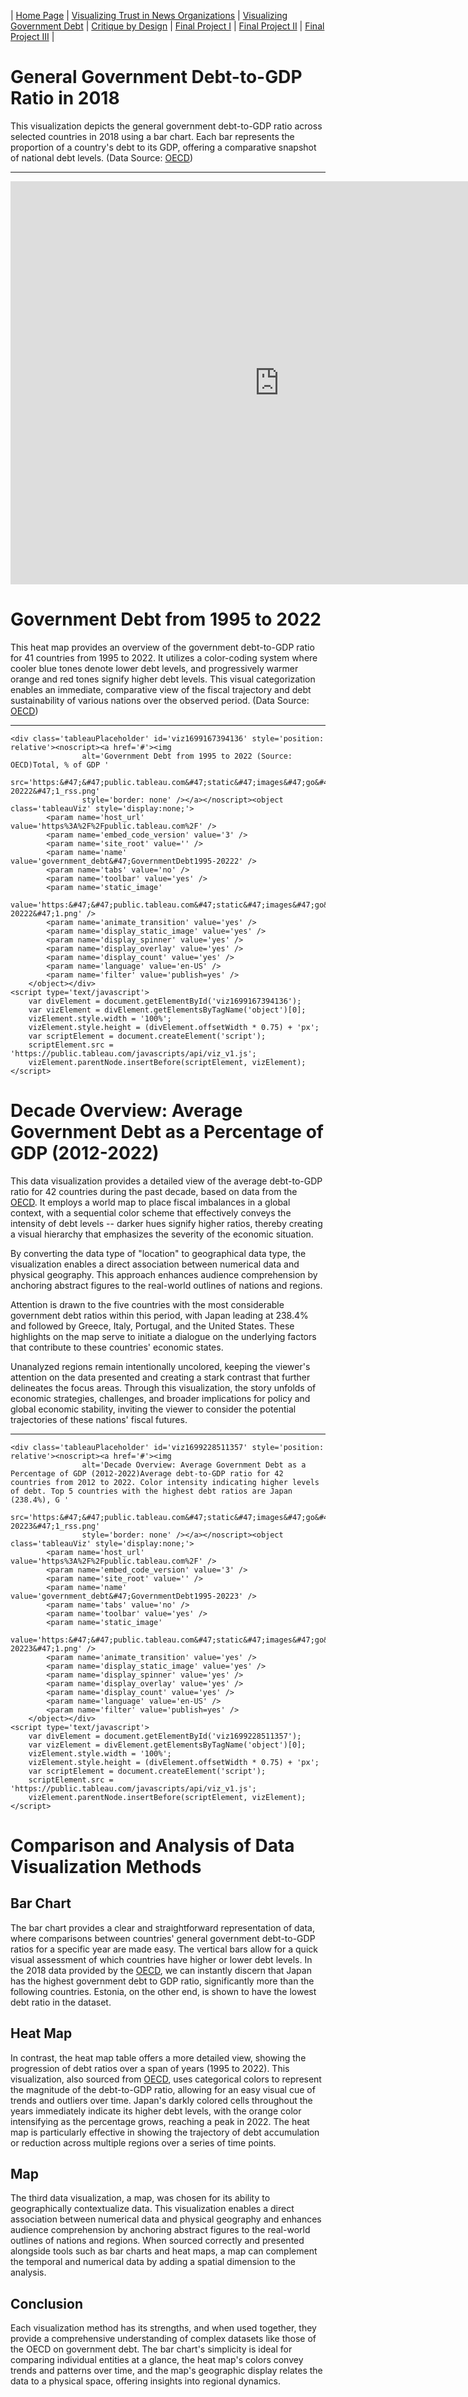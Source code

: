 | [Home Page](https://mingyu404.github.io/TellingStoriesWithData/) | [Visualizing Trust in News Organizations](/trust_news_organization.html) | [Visualizing Government Debt](/visualizing-government-debt.md) | [Critique by Design](critique-by-design) | [Final Project I](final-project-part-one) | [Final Project II](final-project-part-two) | [Final Project III](final-project-part-three) |

# General Government Debt-to-GDP Ratio in 2018

This visualization depicts the general government debt-to-GDP ratio across selected countries in 2018 using a bar chart. Each bar represents the proportion of a country's debt to its GDP, offering a comparative snapshot of national debt levels. (Data Source: [OECD](http://data.oecd.org))

--- 
<iframe src="https://data.oecd.org/chart/7eTy" width="860" height="645" style="border: 0" mozallowfullscreen="true"
    webkitallowfullscreen="true" allowfullscreen="true">
    <a href="https://data.oecd.org/chart/7eTy" target="_blank">
        OECD Chart: General government debt, Total, % of GDP, Annual, 2018
    </a>
</iframe>

# Government Debt from 1995 to 2022

This heat map provides an overview of the government debt-to-GDP ratio for 41 countries from 1995 to 2022. It utilizes a color-coding system where cooler blue tones denote lower debt levels, and progressively warmer orange and red tones signify higher debt levels. This visual categorization enables an immediate, comparative view of the fiscal trajectory and debt sustainability of various nations over the observed period. (Data Source: [OECD](http://data.oecd.org))

---
```
<div class='tableauPlaceholder' id='viz1699167394136' style='position: relative'><noscript><a href='#'><img
                alt='Government Debt from 1995 to 2022 (Source: OECD)Total, % of GDP '
                src='https:&#47;&#47;public.tableau.com&#47;static&#47;images&#47;go&#47;government_debt&#47;GovernmentDebt1995-20222&#47;1_rss.png'
                style='border: none' /></a></noscript><object class='tableauViz' style='display:none;'>
        <param name='host_url' value='https%3A%2F%2Fpublic.tableau.com%2F' />
        <param name='embed_code_version' value='3' />
        <param name='site_root' value='' />
        <param name='name' value='government_debt&#47;GovernmentDebt1995-20222' />
        <param name='tabs' value='no' />
        <param name='toolbar' value='yes' />
        <param name='static_image'
            value='https:&#47;&#47;public.tableau.com&#47;static&#47;images&#47;go&#47;government_debt&#47;GovernmentDebt1995-20222&#47;1.png' />
        <param name='animate_transition' value='yes' />
        <param name='display_static_image' value='yes' />
        <param name='display_spinner' value='yes' />
        <param name='display_overlay' value='yes' />
        <param name='display_count' value='yes' />
        <param name='language' value='en-US' />
        <param name='filter' value='publish=yes' />
    </object></div>
<script type='text/javascript'>
    var divElement = document.getElementById('viz1699167394136');
    var vizElement = divElement.getElementsByTagName('object')[0];
    vizElement.style.width = '100%';
    vizElement.style.height = (divElement.offsetWidth * 0.75) + 'px';
    var scriptElement = document.createElement('script');
    scriptElement.src = 'https://public.tableau.com/javascripts/api/viz_v1.js';
    vizElement.parentNode.insertBefore(scriptElement, vizElement); 
</script>
```

# Decade Overview: Average Government Debt as a Percentage of GDP (2012-2022)

This data visualization provides a detailed view of the average debt-to-GDP ratio for 42 countries during the past decade, based on data from the [OECD](http://data.oecd.org). It employs a world map to place fiscal imbalances in a global context, with a sequential color scheme that effectively conveys the intensity of debt levels -- darker hues signify higher ratios, thereby creating a visual hierarchy that emphasizes the severity of the economic situation.

By converting the data type of "location" to geographical data type, the visualization enables a direct association between numerical data and physical geography. This approach enhances audience comprehension by anchoring abstract figures to the real-world outlines of nations and regions.

Attention is drawn to the five countries with the most considerable government debt ratios within this period, with Japan leading at 238.4% and followed by Greece, Italy, Portugal, and the United States. These highlights on the map serve to initiate a dialogue on the underlying factors that contribute to these countries' economic states.

Unanalyzed regions remain intentionally uncolored, keeping the viewer's attention on the data presented and creating a stark contrast that further delineates the focus areas. Through this visualization, the story unfolds of economic strategies, challenges, and broader implications for policy and global economic stability, inviting the viewer to consider the potential trajectories of these nations' fiscal futures.

---
```
<div class='tableauPlaceholder' id='viz1699228511357' style='position: relative'><noscript><a href='#'><img
                alt='Decade Overview: Average Government Debt as a Percentage of GDP (2012-2022)Average debt-to-GDP ratio for 42 countries from 2012 to 2022. Color intensity indicating higher levels of debt. Top 5 countries with the highest debt ratios are Japan (238.4%), G '
                src='https:&#47;&#47;public.tableau.com&#47;static&#47;images&#47;go&#47;government_debt&#47;GovernmentDebt1995-20223&#47;1_rss.png'
                style='border: none' /></a></noscript><object class='tableauViz' style='display:none;'>
        <param name='host_url' value='https%3A%2F%2Fpublic.tableau.com%2F' />
        <param name='embed_code_version' value='3' />
        <param name='site_root' value='' />
        <param name='name' value='government_debt&#47;GovernmentDebt1995-20223' />
        <param name='tabs' value='no' />
        <param name='toolbar' value='yes' />
        <param name='static_image'
            value='https:&#47;&#47;public.tableau.com&#47;static&#47;images&#47;go&#47;government_debt&#47;GovernmentDebt1995-20223&#47;1.png' />
        <param name='animate_transition' value='yes' />
        <param name='display_static_image' value='yes' />
        <param name='display_spinner' value='yes' />
        <param name='display_overlay' value='yes' />
        <param name='display_count' value='yes' />
        <param name='language' value='en-US' />
        <param name='filter' value='publish=yes' />
    </object></div>
<script type='text/javascript'>                    
    var divElement = document.getElementById('viz1699228511357'); 
    var vizElement = divElement.getElementsByTagName('object')[0]; 
    vizElement.style.width = '100%'; 
    vizElement.style.height = (divElement.offsetWidth * 0.75) + 'px'; 
    var scriptElement = document.createElement('script'); 
    scriptElement.src = 'https://public.tableau.com/javascripts/api/viz_v1.js'; 
    vizElement.parentNode.insertBefore(scriptElement, vizElement);                
</script>
```

# Comparison and Analysis of Data Visualization Methods

## Bar Chart
The bar chart provides a clear and straightforward representation of data, where comparisons between countries' general government debt-to-GDP ratios for a specific year are made easy. The vertical bars allow for a quick visual assessment of which countries have higher or lower debt levels. In the 2018 data provided by the [OECD](http://data.oecd.org), we can instantly discern that Japan has the highest government debt to GDP ratio, significantly more than the following countries. Estonia, on the other end, is shown to have the lowest debt ratio in the dataset.

## Heat Map
In contrast, the heat map table offers a more detailed view, showing the progression of debt ratios over a span of years (1995 to 2022). This visualization, also sourced from [OECD](http://data.oecd.org), uses categorical colors to represent the magnitude of the debt-to-GDP ratio, allowing for an easy visual cue of trends and outliers over time. Japan's darkly colored cells throughout the years immediately indicate its higher debt levels, with the orange color intensifying as the percentage grows, reaching a peak in 2022. The heat map is particularly effective in showing the trajectory of debt accumulation or reduction across multiple regions over a series of time points.

## Map
The third data visualization, a map, was chosen for its ability to geographically contextualize data. This visualization enables a direct association between numerical data and physical geography and enhances audience comprehension by anchoring abstract figures to the real-world outlines of nations and regions. When sourced correctly and presented alongside tools such as bar charts and heat maps, a map can complement the temporal and numerical data by adding a spatial dimension to the analysis.

## Conclusion
Each visualization method has its strengths, and when used together, they provide a comprehensive understanding of complex datasets like those of the OECD on government debt. The bar chart's simplicity is ideal for comparing individual entities at a glance, the heat map's colors convey trends and patterns over time, and the map's geographic display relates the data to a physical space, offering insights into regional dynamics.


